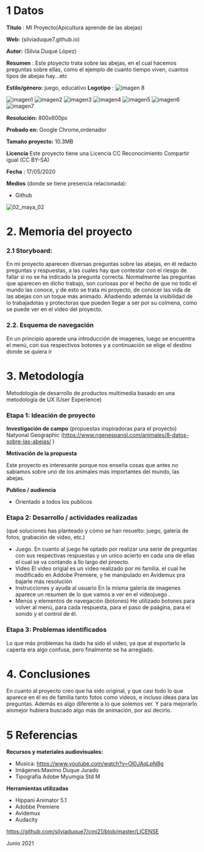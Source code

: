 

# 1 Datos 



**Titulo** : MI Proyecto(Apicultura aprende de las abejas)

**Web:**   (silviaduque7.github.io)

**Autor:**  (Silvia Duque López)

**Resumen** : Este ptoyecto trata sobre las abejas, en el cual hacemos preguntas sobre ellas, como el ejemplo de cuanto tiempo viven, cuantos tipos de abejas hay...etc

**Estilo/género:** juego, educativo
**Logotipo** : 
![imagen 8](https://user-images.githubusercontent.com/86070856/122455015-3d9dac00-cfac-11eb-8cb9-869d7bb54ba6.jpeg)

![imagen1](https://user-images.githubusercontent.com/86070856/122447856-75a0f100-cfa4-11eb-922e-ee7c7a6bbf4e.jpeg)
![imagen2](https://user-images.githubusercontent.com/86070856/122447873-7a65a500-cfa4-11eb-9f33-3d7a13f9db47.jpeg)
![imagen3](https://user-images.githubusercontent.com/86070856/122447886-7d609580-cfa4-11eb-82b5-05a06e643721.jpeg)
![imagen4](https://user-images.githubusercontent.com/86070856/122447894-7fc2ef80-cfa4-11eb-9794-42d488edcb6e.jpeg)
![imagen5](https://user-images.githubusercontent.com/86070856/122447994-9b2dfa80-cfa4-11eb-8b98-f0e5f89e1645.jpeg)
![imagen6](https://user-images.githubusercontent.com/86070856/122448004-9cf7be00-cfa4-11eb-8536-bdc57c550f8d.jpeg)
![imagen7](https://user-images.githubusercontent.com/86070856/122448010-9e28eb00-cfa4-11eb-9ac8-3003a4ba35c4.jpeg)

**Resolución:** 800x600px 

**Probado en:**    Google Chrome,ordenador 

**Tamaño proyecto:** 10.3MB 

**Licencia** Este proyecto tiene una Licencia CC Reconocimiento Compartir igual (CC BY-SA)

**Fecha** : 17/05/2020

**Medios** (donde se tiene presencia relacionada):

- Github


![02_maya_02](https://user-images.githubusercontent.com/86070856/122455493-bdc41180-cfac-11eb-8db8-596e5e8a9538.png)


# 2. Memoria del proyecto 

### 2.1 Storyboard: 
En mi proyecto aparecen diversas preguntas sobre las abejas, en él redacto preguntas y respuestas, a las cuales hay que contestar con el riesgo de fallar si no se ha indicado la pregunta correcta. Normalmente las preguntas que aparecen en dicho trabajo, son curiosas por el hecho de que no todo el mundo las conoce, y de esto se trata mi proyecto, de conocer las vida de las abejas con un toque más animado. Añadiendo además la visibilidad de lo trabajadotas y protectoras que pueden llegar a ser por su colmena, como se puede ver en el video del proyecto.



### 2.2. Esquema de navegación 
En un principio aparede una introducción de imagenes, luego se encuentra el menú, con sus respectivos botones y a continuación se elige el destino donde se quiera ir 




# 3. Metodología

Metodología de desarrollo de productos multimedia basado en una metodología de UX (User Experience)



### Etapa 1: Ideación de proyecto

**Investigación de campo** (propuestas inspiradoras para el proyecto)
Natyonal Geographic (https://www.ngenespanol.com/animales/8-datos-sobre-las-abejas/ )



**Motivación de la propuesta** 

Este  proyecto es interesante porque nos enseña cosas que antes no sabiamos sobre uno de los animales más importantes del mundo, las abejas.



**Publico / audiencia**

- Orientado a todos los publicos 





### Etapa 2: Desarrollo / actividades realizadas

(qué soluciones has planteado y cómo se han resuelto: juego, galería de fotos, grabación de video, etc.)

- Juego. En cuanto al juego he optado por realizar una serie de preguntas con sus respectivas respuestas y un unico acierto en cada una de ellas el cual se va contando a llo largo del proecto.
- Video El video origial es un video realizado por mi familia. el cual he modificado en Addobe Premiere, y he manipulado en Avidemux pra bajarle más resolución
- Instrucciones y ayuda al usuario En la misma galería de imagenes aparece un resumen de lo que vamos a ver en el videojuego .
- Menús y elementos de navegación (botones) He utilizado botones para volver al menú, para cada respuesta, para el paso de paágina, para el sonido y el control de él.




### Etapa 3: Problemas identificados

Lo que más problemas ha dado ha sido el video, ya que al exportarlo la caperta era algo confusa, pero finalmente se ha arreglado.



# 4. Conclusiones 

En cuanto al proyecto creo que ha sido original, y que casi todo lo que aparece en él es de familia tanto fotos como videos, e incluso ideas para las preguntas. Además es algo diferente a lo que solemos ver. Y para mejorarlo alomejor hubiera buscado algo más de animación, por así decirlo.







# 5 Referencias 



**Recursos y materiales audiovisuales:**

* Musica:  https://www.youtube.com/watch?v=Ol0JAqLpN8g 
* Imágenes:Maximo Duque Jurado  
* Tipografía Adobe Myumgia Std M 

**Herramientas utilizadas**

- Hippani Animator 5.1
- Adobbe Premiere
- Avidemux
- Audacity 





https://github.com/silviaduque7/cmi21/blob/master/LICENSE 


Junio 2021
